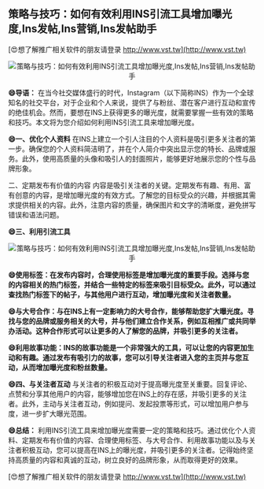 ## **策略与技巧：如何有效利用INS引流工具增加曝光度,Ins发帖,Ins营销,Ins发帖助手**

[😍想了解推广相关软件的朋友请登录 http://www.vst.tw](http://www.vst.tw)

 <center><img src="https://vst.tw/MP4/tuiguang/png/1.png" alt="策略与技巧：如何有效利用INS引流工具增加曝光度,Ins发帖,Ins营销,Ins发帖助手"></center>

**😄导语：**
在当今社交媒体盛行的时代，Instagram（以下简称INS）作为一个全球知名的社交平台，对于企业和个人来说，提供了与粉丝、潜在客户进行互动和宣传的绝佳机会。然而，要想在INS上获得更多的曝光度，就需要掌握一些有效的策略和技巧。本文将为您介绍如何利用INS引流工具来增加曝光度。

**😄一、优化个人资料**
在INS上建立一个引人注目的个人资料是吸引更多关注者的第一步。确保您的个人资料简洁明了，并在个人简介中突出显示您的特长、品牌或服务。此外，使用高质量的头像和吸引人的封面照片，能够更好地展示您的个性与品牌形象。

二、定期发布有价值的内容
内容是吸引关注者的关键。定期发布有趣、有用、富有创意的内容，是增加曝光度的有效方式。了解您的目标受众的兴趣，并根据其需求提供相关的内容。此外，注意内容的质量，确保图片和文字的清晰度，避免拼写错误和语法问题。

**😄三、利用引流工具**

 <center><img src="https://vst.tw/MP4/tuiguang/png/3.png" alt="策略与技巧：如何有效利用INS引流工具增加曝光度,Ins发帖,Ins营销,Ins发帖助手"></center>

**😄使用标签：在发布内容时，合理使用标签是增加曝光度的重要手段。选择与您的内容相关的热门标签，并结合一些特定的标签来吸引目标受众。此外，可以通过查找热门标签下的帖子，与其他用户进行互动，增加曝光度和关注者数量。**

**😄与大号合作：与在INS上有一定影响力的大号合作，能够帮助您扩大曝光度。寻找与您的品牌或服务相关的大号，并与他们建立合作关系，例如互相推广或共同举办活动。这种合作形式可以让更多的人了解您的品牌，并吸引更多的关注者。**

**😄利用故事功能：INS的故事功能是一个非常强大的工具，可以让您的内容更加生动和有趣。通过发布有吸引力的故事，您可以引导关注者进入您的主页并与您互动，从而增加曝光度和粉丝数量。**

**😄四、与关注者互动**
与关注者的积极互动对于提高曝光度至关重要。回复评论、点赞和分享其他用户的内容，能够增加您在INS上的存在感，并吸引更多的关注者。此外，主动与关注者互动，例如提问、发起投票等形式，可以增加用户参与度，进一步扩大曝光范围。

**😄总结：**
利用INS引流工具来增加曝光度需要一定的策略和技巧。通过优化个人资料、定期发布有价值的内容、合理使用标签、与大号合作、利用故事功能以及与关注者积极互动，您可以提高在INS上的曝光度，并吸引更多的关注者。记得始终坚持高质量的内容和真诚的互动，树立良好的品牌形象，从而取得更好的效果。

[😍想了解推广相关软件的朋友请登录 http://www.vst.tw](http://www.vst.tw)



